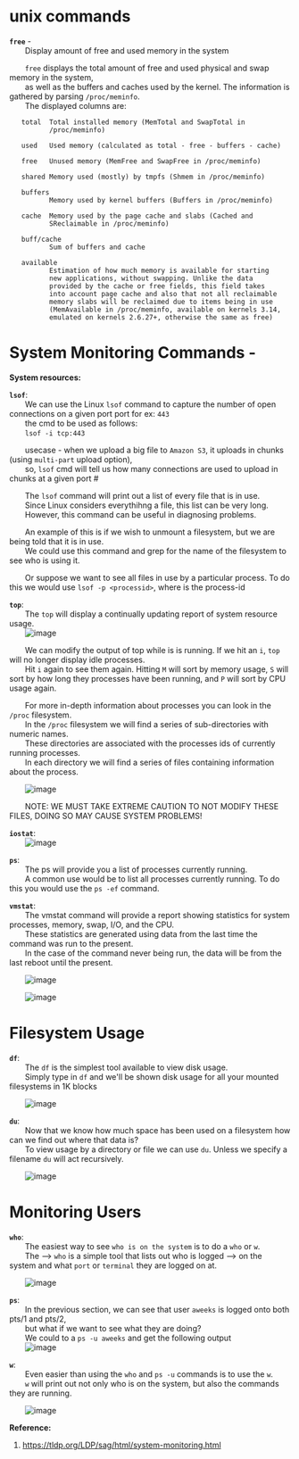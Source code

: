 # unix commands 

**`free`** -  
  Display amount of free and used memory in the system  

  `free` displays the total amount of free and used physical and swap memory in the system,  
  as well as the buffers and caches used by the kernel. The information is gathered by parsing `/proc/meminfo`.  
  The displayed columns are:

       total  Total installed memory (MemTotal and SwapTotal in
              /proc/meminfo)

       used   Used memory (calculated as total - free - buffers - cache)

       free   Unused memory (MemFree and SwapFree in /proc/meminfo)

       shared Memory used (mostly) by tmpfs (Shmem in /proc/meminfo)

       buffers
              Memory used by kernel buffers (Buffers in /proc/meminfo)

       cache  Memory used by the page cache and slabs (Cached and
              SReclaimable in /proc/meminfo)

       buff/cache
              Sum of buffers and cache

       available
              Estimation of how much memory is available for starting
              new applications, without swapping. Unlike the data
              provided by the cache or free fields, this field takes
              into account page cache and also that not all reclaimable
              memory slabs will be reclaimed due to items being in use
              (MemAvailable in /proc/meminfo, available on kernels 3.14,
              emulated on kernels 2.6.27+, otherwise the same as free)

# System Monitoring Commands - 

**System resources:**  

**`lsof`**:  
  We can use the Linux `lsof` command to capture the number of open connections on a given port port for ex: `443`  
  the cmd to be used as follows:  
  `lsof -i tcp:443`  

  usecase - when we upload a big file to `Amazon S3`, it uploads in chunks (using `multi-part` upload option),  
  so, `lsof` cmd will tell us how many connections are used to upload in chunks at a given port #  

  The `lsof` command will print out a list of every file that is in use.  
  Since Linux considers everythihng a file, this list can be very long.  
  However, this command can be useful in diagnosing problems.  
  
  An example of this is if we wish to unmount a filesystem, but we are being told that it is in use.  
  We could use this command and grep for the name of the filesystem to see who is using it.

  Or suppose we want to see all files in use by a particular process. To do this we would use `lsof -p <processid>`, where <processid> is the process-id  

**`top`**:  
  The `top` will display a continually updating report of system resource usage.  
  ![image](https://user-images.githubusercontent.com/26399543/147449340-a3bde560-8340-49b0-bc8f-d9f5706ce439.png)

  We can modify the output of top while is is running. If we hit an `i`, `top` will no longer display idle processes.  
  Hit `i` again to see them again. Hitting `M` will sort by memory usage, `S` will sort by how long they processes have been running, and `P` will sort by CPU usage again.  

  For more in-depth information about processes you can look in the `/proc` filesystem.  
  In the `/proc` filesystem we will find a series of sub-directories with numeric names.  
  These directories are associated with the processes ids of currently running processes.  
  In each directory we will find a series of files containing information about the process.  

  ![image](https://user-images.githubusercontent.com/26399543/147450249-ec35da51-8187-4505-8711-a6444f81d607.png)
  
  NOTE: WE MUST TAKE EXTREME CAUTION TO NOT MODIFY THESE FILES, DOING SO MAY CAUSE SYSTEM PROBLEMS!  

**`iostat`**:  
  ![image](https://user-images.githubusercontent.com/26399543/147449271-da32a47f-729d-48ae-879c-eb2f590c91ff.png)
  
**`ps`**:  
  The ps will provide you a list of processes currently running.  
  A common use would be to list all processes currently running. To do this you would use the `ps -ef` command.  
  
**`vmstat`**:  
  The vmstat command will provide a report showing statistics for system processes, memory, swap, I/O, and the CPU.  
  These statistics are generated using data from the last time the command was run to the present.  
  In the case of the command never being run, the data will be from the last reboot until the present.  
  
  ![image](https://user-images.githubusercontent.com/26399543/147449618-65fe3c34-263b-4708-a4da-0843e6c240ec.png)
  
  ![image](https://user-images.githubusercontent.com/26399543/147449660-3744f4e8-3ca1-4dc7-836f-a3301786ef61.png)  
  
# Filesystem Usage

**`df`**:  
  The `df` is the simplest tool available to view disk usage.  
  Simply type in `df` and we'll be shown disk usage for all your mounted filesystems in 1K blocks  

  ![image](https://user-images.githubusercontent.com/26399543/147450368-a636b721-7d06-4049-a02d-f8f99e2f469b.png)

**`du`**:  
  Now that we know how much space has been used on a filesystem how can we find out where that data is?  
  To view usage by a directory or file we can use `du`. Unless we specify a filename `du` will act recursively.  
  
  ![image](https://user-images.githubusercontent.com/26399543/147450547-ec991181-135b-42bf-8d51-2ee4de429198.png)
  
  
# Monitoring Users 

**`who`**:  
  The easiest way to see `who is on the system` is to do a `who` or `w`.  
  The --> `who` is a simple tool that lists out who is logged --> on the system and what `port` or `terminal` they are logged on at.  
  
  ![image](https://user-images.githubusercontent.com/26399543/147450703-93dd1429-576b-4879-9086-6aee4d7d22f0.png)

**`ps`**:  
  In the previous section, we can see that user `aweeks` is logged onto both pts/1 and pts/2,  
  but what if we want to see what they are doing?  
  We could to a `ps -u aweeks` and get the following output  
  ![image](https://user-images.githubusercontent.com/26399543/147450762-a97063aa-120c-400e-b924-6a30ffec771c.png)

**`w`**:  
  Even easier than using the `who` and `ps -u` commands is to use the `w`.  
  `w` will print out not only who is on the system, but also the commands they are running.  
  
  ![image](https://user-images.githubusercontent.com/26399543/147451120-e8c05f8b-60d0-4114-b529-b23d39cacc1d.png)
  
**Reference:**  
1. https://tldp.org/LDP/sag/html/system-monitoring.html

